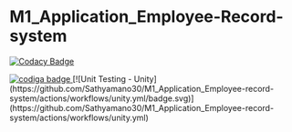 # M1_Application_Employee-Record-system
[![Codacy Badge](https://app.codacy.com/project/badge/Grade/3f6bf747d53a43a2b551da75aa43e386)](https://www.codacy.com/gh/Sathyamano30/M1_Application_Employee-record-system/dashboard?utm_source=github.com&amp;utm_medium=referral&amp;utm_content=Sathyamano30/M1_Application_Employee-record-system&amp;utm_campaign=Badge_Grade)

<a href="https://app.codiga.io/public/user/github/Sathyamano30">
   <img src="https://api.codiga.io/public/badge/user/github/Sathyamano30?style=light" alt="codiga badge" />
</a>
[![Unit Testing - Unity](https://github.com/Sathyamano30/M1_Application_Employee-record-system/actions/workflows/unity.yml/badge.svg)](https://github.com/Sathyamano30/M1_Application_Employee-record-system/actions/workflows/unity.yml)
